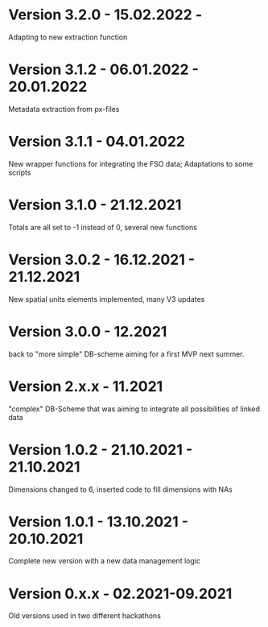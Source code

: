 # Version 3.2.0 - 15.02.2022 - 

Adapting to new extraction function

# Version 3.1.2 - 06.01.2022 - 20.01.2022

Metadata extraction from px-files

# Version 3.1.1 - 04.01.2022 

New wrapper functions for integrating the FSO data; Adaptations to some scripts

# Version 3.1.0 - 21.12.2021 

Totals are all set to -1 instead of 0, several new functions

# Version 3.0.2 - 16.12.2021 - 21.12.2021 

New spatial units elements implemented, many V3 updates

# Version 3.0.0 - 12.2021 

back to "more simple" DB-scheme aiming for a first MVP next summer.  

# Version 2.x.x - 11.2021 

"complex" DB-Scheme that was aiming to integrate all possibilities of linked data

# Version 1.0.2 - 21.10.2021 - 21.10.2021 

Dimensions changed to 6, inserted code to fill dimensions with NAs

# Version 1.0.1 - 13.10.2021 - 20.10.2021 

Complete new version with a new data management logic

# Version 0.x.x - 02.2021-09.2021 

Old versions used in two different hackathons

